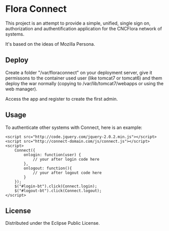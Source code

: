 # Flora Connect

This project is an attempt to provide a simple, unified, single sign on, authorization and authentification application for the CNCFlora network of systems.

It's based on the ideas of Mozilla Persona.

## Deploy

Create a folder "/var/floraconnect" on your deployment server, give it permissons to the container used user (like tomcat7 or tomcat6) and them deploy the war normally (copying to /var/lib/tomcat7/webapps or using the web manager).

Access the app and register to create the first admin.

## Usage

To authenticate other systems with Connect, here is an example:

    <script src="http://code.jquery.com/jquery-2.0.2.min.js"></script>
    <script src="http://connect-domain.com/js/connect.js"></script>
    <script>
        Connect({
            onlogin: function(user) {
                // your after login code here
            },
            onlogout: function(){
                // your after logout code here
            }
        });
        $("#login-bt").click(Connect.login);
        $("#logout-bt").click(Connect.logout);
    </script>

## License

Distributed under the Eclipse Public License.

